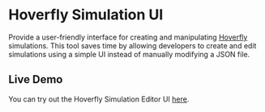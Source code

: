 # Hoverfly Simulation UI

Provide a user-friendly interface for creating and manipulating [Hoverfly](https://github.com/SpectoLabs/hoverfly) simulations. This tool saves time by allowing developers to create and edit simulations using a simple UI instead of manually modifying a JSON file.

## Live Demo

You can try out the Hoverfly Simulation Editor UI [here](https://lemick.github.io/hoverfly-ui/).
